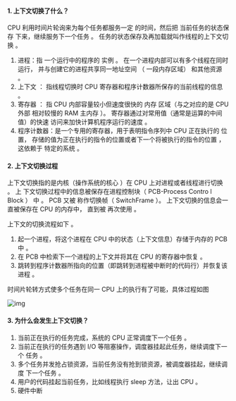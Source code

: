 #### 1. 上下文切换了什么？

CPU 利用时间片轮询来为每个任务都服务一定 的时间，然后把 当前任务的状态保存 下来，继续服务下一个任务 。 任务的状态保存及再加载就叫作线程的上下文切换 。

1. 进程：指 一个运行中的程序的 实例 。 在一个进程内部可以有多个线程在同时运行， 并与创建它的进程共享同一地址空间 （ 一段内存区域） 和其他资源 。
2. 上下文 ： 指线程切换时 CPU 寄存器和程序计数器所保存的当前线程的信息 。
3. 寄存器 ： 指 CPU 内部容量较小但速度很快的 内存 区域（与之对应的是 CPU 外部 相对较慢的 RAM 主内存 ）。 寄存器通过对常用值（通常是运算的中间值）的快速 访问来加快计算机程序运行的速度 。
4. 程序计数器：是一个专用的寄存器，用于表明指令序列中 CPU 正在执行的 位置， 存储的值为正在执行的指令的位置或者下一个将被执行的指令的位置 ，这依赖于 特定的系统 。



#### 2. 上下文切换过程

上下文切换指的是内核（操作系统的核心 ）在 CPU 上对进程或者线程进行切换 。 上 下文切换过程中的信息被保存在进程控制块（ PCB-Process Contro l Block ） 中 。 PCB 又被 称作切换帧（ SwitchFrame ）。 上下文切换的信息会一直被保存在 CPU 的内存中， 直到被 再次使用 。



上下文的切换流程如下 。

1. 起一个进程，将这个进程在 CPU 中的状态（上下文信息）存储于内存的 PCB 中 。
2. 在 PCB 中检索下一个进程的上下文并将其在 CPU 的寄存器中恢复 。
3. 跳转到程序计数器所指向的位置（即跳转到进程被中断时的代码行）并恢复该进程 。

时间片轮转方式使多个任务在同一 CPU 上的执行有了可能，具体过程如图



![img](http://pcc.huitogo.club/f21d9f85bf4ce6e8e63c8febac4fdbfd)



#### 3. 为什么会发生上下文切换？

1. 当前正在执行的任务完成，系统的 CPU 正常调度下一个任务 。
2. 当前正在执行的任务遇到 I/O 等阻塞操作，调度器挂起此任务，继续调度下一个 任务 。
3. 多个任务并发抢占锁资源，当前任务没有抢到锁资源，被调度器挂起，继续调度 下一个任务 。
4. 用户的代码挂起当前任务，比如线程执行 sleep 方法，让出 CPU 。
5. 硬件中断